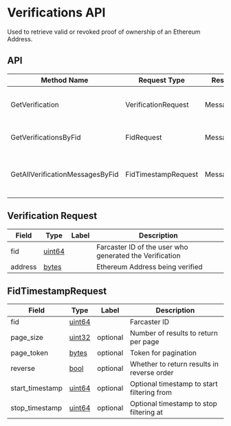 # Verifications API

Used to retrieve valid or revoked proof of ownership of an Ethereum Address.

## API

| Method Name                     | Request Type        | Response Type    | Description                                                 |
| ------------------------------- | ------------------- | ---------------- | ----------------------------------------------------------- |
| GetVerification                 | VerificationRequest | Message          | Returns a VerificationAdd for an Ethereum Address           |
| GetVerificationsByFid           | FidRequest          | MessagesResponse | Returns all VerificationAdds made by an Fid                 |
| GetAllVerificationMessagesByFid | FidTimestampRequest | MessagesResponse | Returns all Verifications made by an Fid with time filtering |

## Verification Request

| Field   | Type        | Label | Description                                             |
| ------- | ----------- | ----- | ------------------------------------------------------- |
| fid     | [uint64](#) |       | Farcaster ID of the user who generated the Verification |
| address | [bytes](#)  |       | Ethereum Address being verified                         |

## FidTimestampRequest

| Field            | Type              | Label    | Description                                    |
| ---------------- | ----------------- | -------- | ---------------------------------------------- |
| fid              | [uint64](#uint64) |          | Farcaster ID                                   |
| page_size        | [uint32](#uint32) | optional | Number of results to return per page           |
| page_token       | [bytes](#bytes)   | optional | Token for pagination                           |
| reverse          | [bool](#bool)     | optional | Whether to return results in reverse order     |
| start_timestamp  | [uint64](#uint64) | optional | Optional timestamp to start filtering from     |
| stop_timestamp   | [uint64](#uint64) | optional | Optional timestamp to stop filtering at        |
